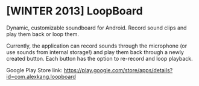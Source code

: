[WINTER 2013] LoopBoard
=======================

Dynamic, customizable soundboard for Android. Record sound clips and play them back or loop them.

Currently, the application can record sounds through the microphone (or use sounds from internal storage!) and play them back through a newly created button. Each button has the option to re-record and loop playback. 

Google Play Store link: https://play.google.com/store/apps/details?id=com.alexkang.loopboard
